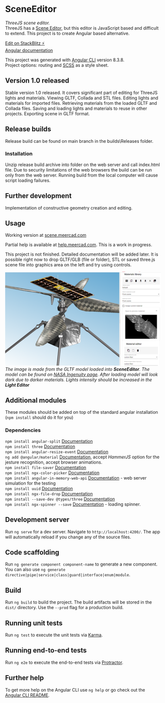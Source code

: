 # SceneEditor

*ThreeJS scene editor.*  
ThreeJS has a [Scene Editor](https://threejs.org/editor/), but this editor is JavaScript based and difficult to extend. This project is to create Angular based alternative.

[Edit on StackBlitz ⚡️](https://stackblitz.com/github/VJigouline/SceneEditor)  
[Angular documentation](https://angular.io/docs)

This project was generated with [Angular CLI](https://github.com/angular/angular-cli) version 8.3.8.  
Project options: routing and [SCSS](https://sass-lang.com/documentation) as a style sheet.

## Version 1.0 released

Stable version 1.0 released. It covers significant part of editing for ThreeJS lights and materials. Viewing GLTF, Collada and STL files. Editing lights and materials for imported files. Retrieving materials from the loaded GLTF and Collada files. Saving and loading lights and materials to reuse in other projects. Exporting scene in GLTF format.

## Release builds
Release build can be found on main branch in the builds\Releases folder.
### Installation
Unzip release build archive into folder on the web server and call index.html file. Due to security limitations of the web browsers the build can be run only from the web server. Running build from the local computer will cause script loading failures.

## Further development
Implementation of constructive geometry creation and editing.

## Usage
Working version at [scene.meercad.com](http://scene.meercad.com)

Partial help is available at [help.meercad.com](https://help.meercad.com). This is a work in progress.

This project is not finished. Detailed documentation will be added later.
It is possible right now to drop GLTF/GLB (file or folder), STL or saved three.js scene file into graphics area on the left and try using controls. 

![Scene](Images/Scene2.png)
_The image is made from the GLTF model loaded into **SceneEditor**. The model can be found on [NASA Ingenuity page](https://mars.nasa.gov/resources/25043/mars-ingenuity-helicopter-3d-model/?site=insight). After loading model will look dark due to darker materials. Lights intensity should be increased in the **Light Editor**_

## Additional modules

These modules should be added on top of the standard angular installation (`npm install` should do it for you)

### Dependencies

`npm install angular-split` [Documentation](https://bertrandg.github.io/angular-split/#/documentation)  
`npm install three` [Documentation](https://threejs.org/docs/#manual/en/introduction/Import-via-modules)  
`npm install angular-resize-event` [Documentation](https://www.npmjs.com/package/angular-resize-event)  
`ng add @angular/material` [Documentation](https://material.angular.io/guide/getting-started), accept _HammerJS_ option for the jesture recognition, accept browser animations.  
`npm install file-saver` [Documentation](https://www.npmjs.com/package/file-saver)  
`npm install ngx-color-picker` [Documentation](https://www.npmjs.com/package/ngx-color-picker)  
`npm install angular-in-memory-web-api` [Documentation](https://angular.io/tutorial/toh-pt6) - web server simulation for the testing  
`npm install uuid` [Documentation](https://www.npmjs.com/package/uuid)  
`npm install ngx-file-drop` [Documentation](https://www.npmjs.com/package/ngx-file-drop)  
`npm install --save-dev @types/three` [Documentation](https://github.com/DefinitelyTyped/DefinitelyTyped)  
`npm install ngx-spinner --save` [Documentation](https://www.npmjs.com/package/ngx-spinner) - loading spinner.

## Development server

Run `ng serve` for a dev server. Navigate to `http://localhost:4200/`. The app will automatically reload if you change any of the source files.

## Code scaffolding

Run `ng generate component component-name` to generate a new component. You can also use `ng generate directive|pipe|service|class|guard|interface|enum|module`.

## Build

Run `ng build` to build the project. The build artifacts will be stored in the `dist/` directory. Use the `--prod` flag for a production build.

## Running unit tests

Run `ng test` to execute the unit tests via [Karma](https://karma-runner.github.io).

## Running end-to-end tests

Run `ng e2e` to execute the end-to-end tests via [Protractor](http://www.protractortest.org/).

## Further help

To get more help on the Angular CLI use `ng help` or go check out the [Angular CLI README](https://github.com/angular/angular-cli/blob/master/README.md).
